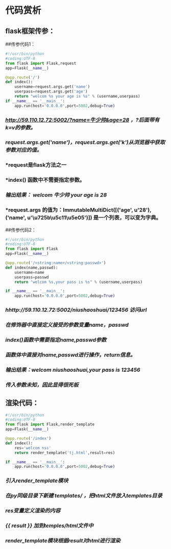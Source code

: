 # 代码赏析
## flask框架传参：
##传参代码1：
```python
#!/usr/bin/python
#coding:UTF-8
from flask import Flask,request
app=Flask(__name__)

@app.route('/')
def index():
    username=request.args.get('name')
    userpass=request.args.get('age')
    return "welcom %s your age is %s" % (username,userpass)
if __name__ == '__main__':
    app.run(host='0.0.0.0',port=5002,debug=True)
```

### *http://59.110.12.72:5002/?name=牛少帅&age=28 ，?后面带有k=v的参数。*
### *request.args.get('name')，request.args.get('k')从浏览器中获取参数对应的值。*
### *request是flask方法之一
### *index() 函数中不需要指定参数。
### *输出结果： welcom 牛少帅 your age is 28*
### *request.args 的值为：ImmutableMultiDict([('age', u'28'), ('name', u'\u725b\u5c11\u5e05')])  是一个列表，可以变为字典。

##传参代码2：
```python
#!/usr/bin/python
#coding:UTF-8
from flask import Flask
app=Flask(__name__)

@app.route('/<string:name>/<string:passwd>')
def index(name,passwd):
    username=name
    userpass=passwd
    return "welcom %s,your pass is %s" % (username,userpass)

if __name__ == '__main__':
    app.run(host='0.0.0.0',port=5002,debug=True)
```
### *hhttp://59.110.12.72:5002/niushaoshuai/123456 访问url*
### *在修饰器中直接定义接受的参数变量name，passwd*
### *index()函数中需要指定name,passwd参数*
### *函数体中直接对name,passwd进行操作，return信息。*
### *输出结果：welcom niushaoshuai,your pass is 123456*
### *传入参数未知，因此显得很死板*

## 渲染代码：
```python
#!/usr/bin/python
#coding:UTF-8
from flask import Flask,render_template
app=Flask(__name__)

@app.route('/index')
def index():
    res='welcom nss'
    return render_template('tj.html',result=res)

if __name__ == '__main__':
    app.run(host='0.0.0.0',port=5002,debug=True)
```
### *引入render_template模块*
### *在py同级目录下新建 templates/ ，把html文件放入templates目录*
### *res变量定义渲染的内容*
### *{{ result }} 加到temples/html文件中*
### *render_template模块根据result对html进行渲染*